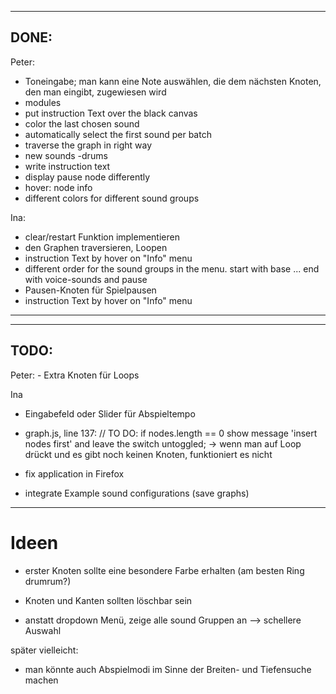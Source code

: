 -------------------------------------------------------------------------------
DONE:
-------------------------------------------------------------------------------
Peter:
-  Toneingabe; man kann eine Note auswählen, die dem nächsten Knoten, den man eingibt, zugewiesen wird
-  modules
-  put instruction Text over the black canvas
-  color the last chosen sound
- automatically select the first sound per batch
- traverse the graph in right way
- new sounds -drums
- write instruction text
- display pause node differently
- hover: node info
- different colors for different sound groups

Ina:
 - clear/restart Funktion implementieren
 - den Graphen traversieren, Loopen
 - instruction Text by hover on "Info" menu
- different order for the sound groups in the menu. start with base ... end with voice-sounds and pause
 - Pausen-Knoten für Spielpausen
- instruction Text by hover  on "Info" menu

-------------------------------------------------------------------------------
-------------------------------------------------------------------------------
TODO:
-------------------------------------------------------------------------------

Peter:
	- Extra Knoten für Loops

Ina
- Eingabefeld oder Slider für Abspieltempo

- graph.js, line 137: // TO DO: if nodes.length == 0 show message 'insert nodes first' and leave the switch untoggled;
	-> wenn man auf Loop drückt und es gibt noch keinen Knoten, funktioniert es nicht
	
- fix application in Firefox
- integrate Example sound configurations (save graphs)

----------
# Ideen

* erster Knoten sollte eine besondere Farbe erhalten (am besten Ring drumrum?)
* Knoten und Kanten sollten löschbar sein

* anstatt dropdown Menü, zeige alle sound Gruppen an --> schellere Auswahl 

später vielleicht:
* man könnte auch Abspielmodi im Sinne der Breiten- und Tiefensuche machen
